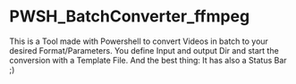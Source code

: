 # PWSH_BatchConverter_ffmpeg
This is a Tool made with Powershell to convert Videos in batch to your desired Format/Parameters. You define Input and output Dir and start the conversion with a Template File. And the best thing: It has also a Status Bar ;)
